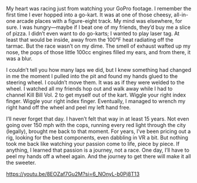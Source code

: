 My heart was racing just from watching your GoPro footage. I remember the first time I ever hopped into a go-kart. It was at one of those cheesy, all-in-one arcade places with a figure-eight track. My mind was elsewhere, for sure. I was hungry—maybe if I beat one of my friends, they’d buy me a slice of pizza. I didn’t even want to do go-karts; I wanted to play laser tag. At least that would be inside, away from the 100°F heat radiating off the tarmac. But the race wasn’t on my dime. The smell of exhaust wafted up my nose, the pops of those little 100cc engines filled my ears, and from there, it was a blur.

I couldn’t tell you how many laps we did, but I knew something had changed in me the moment I pulled into the pit and found my hands glued to the steering wheel. I couldn’t move them. It was as if they were welded to the wheel. I watched all my friends hop out and walk away while I had to channel Kill Bill Vol. 2 to get myself out of the kart. Wiggle your right index finger. Wiggle your right index finger. Eventually, I managed to wrench my right hand off the wheel and peel my left hand free.

I’ll never forget that day. I haven’t felt that way in at least 15 years. Not even going over 150 mph with the cops, running every red light through the city (legally), brought me back to that moment. For years, I’ve been pricing out a rig, looking for the best components, even dabbling in VR a bit. But nothing took me back like watching your passion come to life, piece by piece. If anything, I learned that passion is a journey, not a race. One day, I’ll have to peel my hands off a wheel again. And the journey to get there will make it all the sweeter.

https://youtu.be/8EOZaf7Gu2M?si=6_NOnyL-b0Pj8T13
